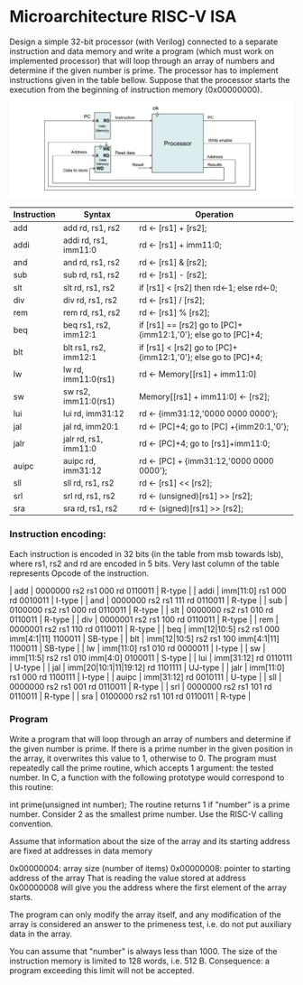 # Microarchitecture RISC-V ISA

Design a simple 32-bit processor (with Verilog) connected to a separate instruction and data memory and write a program (which must work on implemented processor) that will loop through an array of numbers and determine if the given number is prime. The processor has to implement instructions given in the table bellow. Suppose that the processor starts the execution from the beginning of instruction memory (0x00000000).

![](images/cpu.png)

| Instruction | Syntax | Operation |
|---|---|---|
| add | add rd, rs1, rs2 | rd ← [rs1] + [rs2]; |
| addi | addi rd, rs1, imm11:0 | rd ← [rs1] + imm11:0; |
| and | and rd, rs1, rs2 | rd ← [rs1] & [rs2]; |
| sub | sub rd, rs1, rs2 | rd ← [rs1] - [rs2]; |
| slt | slt rd, rs1, rs2 | if [rs1] < [rs2] then rd←1; else rd←0; |
| div | div rd, rs1, rs2 | rd ← [rs1] / [rs2]; |
| rem | rem rd, rs1, rs2 | rd ← [rs1] % [rs2]; |
| beq | beq rs1, rs2, imm12:1 | if [rs1] == [rs2] go to [PC]+{imm12:1,'0'}; else go to [PC]+4; |
| blt | blt rs1, rs2, imm12:1 | if [rs1] < [rs2] go to [PC]+{imm12:1,'0'}; else go to [PC]+4; |
| lw | lw rd, imm11:0(rs1) | rd ← Memory[[rs1] + imm11:0] |
| sw | sw rs2, imm11:0(rs1) | Memory[[rs1] + imm11:0] ← [rs2]; |
| lui | lui rd, imm31:12 | rd ← {imm31:12,'0000 0000 0000'}; |
| jal | jal rd, imm20:1 | rd ← [PC]+4; go to [PC] +{imm20:1,'0'}; |
| jalr | jalr rd, rs1, imm11:0 | rd ← [PC]+4; go to [rs1]+imm11:0; |
| auipc | auipc rd, imm31:12 | rd ← [PC] + {imm31:12,'0000 0000 0000'}; |
| sll | sll rd, rs1, rs2 | rd ← [rs1] << [rs2]; |
| srl | srl rd, rs1, rs2 | rd ← (unsigned)[rs1] >> [rs2]; |
| sra | sra rd, rs1, rs2 | rd ← (signed)[rs1] >> [rs2]; |

### Instruction encoding:

Each instruction is encoded in 32 bits (in the table from msb towards lsb), where rs1, rs2 and rd are encoded in 5 bits. Very last column of the table represents Opcode of the instruction.

| add | 0000000 rs2 rs1 000 rd 0110011 | R-type |
| addi | imm[11:0] rs1 000 rd 0010011 | I-type |
| and | 0000000 rs2 rs1 111 rd 0110011 | R-type |
| sub | 0100000 rs2 rs1 000 rd 0110011 | R-type |
| slt | 0000000 rs2 rs1 010 rd 0110011 | R-type |
| div | 0000001 rs2 rs1 100 rd 0110011 | R-type |
| rem | 0000001 rs2 rs1 110 rd 0110011 | R-type |
| beq | imm[12\|10:5] rs2 rs1 000 imm[4:1\|11] 1100011 | SB-type |
| blt | imm[12\|10:5] rs2 rs1 100 imm[4:1\|11] 1100011 | SB-type |
| lw | imm[11:0] rs1 010 rd 0000011 | I-type |
| sw | imm[11:5] rs2 rs1 010 imm[4:0] 0100011 | S-type |
| lui | imm[31:12] rd 0110111 | U-type |
| jal | imm[20\|10:1\|11\|19:12] rd 1101111 | UJ-type |
| jalr | imm[11:0] rs1 000 rd 1100111 | I-type |
| auipc | imm[31:12] rd 0010111 | U-type |
| sll | 0000000 rs2 rs1 001 rd 0110011 | R-type |
| srl | 0000000 rs2 rs1 101 rd 0110011 | R-type |
| sra | 0100000 rs2 rs1 101 rd 0110011 | R-type |

### Program

Write a program that will loop through an array of numbers and determine if the given number is prime. If there is a prime number in the given position in the array, it overwrites this value to 1, otherwise to 0. The program must repeatedly call the prime routine, which accepts 1 argument: the tested number. In C, a function with the following prototype would correspond to this routine:

int prime(unsigned int number);
The routine returns 1 if "number" is a prime number. Consider 2 as the smallest prime number. Use the RISC-V calling convention.

Assume that information about the size of the array and its starting address are fixed at addresses in data memory

0x00000004: array size (number of items)
0x00000008: pointer to starting address of the array
That is reading the value stored at address 0x00000008 will give you the address where the first element of the array starts.

The program can only modify the array itself, and any modification of the array is considered an answer to the primeness test, i.e. do not put auxiliary data in the array.

You can assume that "number" is always less than 1000. The size of the instruction memory is limited to 128 words, i.e. 512 B. Consequence: a program exceeding this limit will not be accepted.
